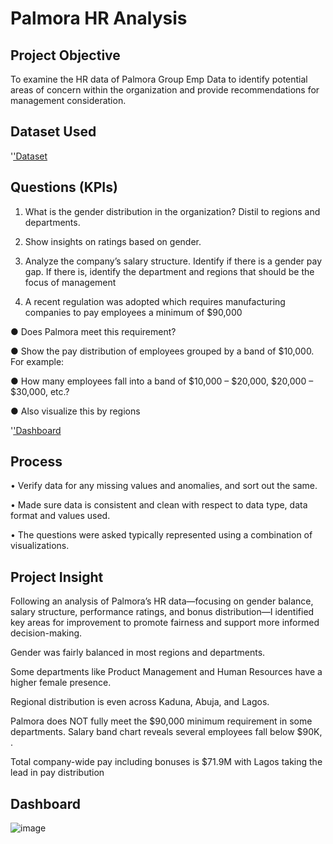 # Palmora HR Analysis

## Project Objective
To examine the HR data of Palmora Group Emp Data to identify potential areas of concern within the organization and provide recommendations for management consideration.

## Dataset Used
'<a href="https://github.com/Marryah007/Palmora-Group-Emp-Analysis/blob/main/PROJECT%20REPORT.pbix">'Dataset <a/>

## Questions (KPIs)
1. What is the gender distribution in the organization? Distil to regions and departments.

2. Show insights on ratings based on gender. 

3. Analyze the company’s salary structure. Identify if there is a gender pay gap. If there is, identify the department and regions that should be the focus of management

4. A recent regulation was adopted which requires manufacturing companies to pay employees a minimum of $90,000 

● Does Palmora meet this requirement? 

● Show the pay distribution of employees grouped by a band of $10,000. For example:

● How many employees fall into a band of $10,000 – $20,000, $20,000 – $30,000, etc.? 

● Also visualize this by regions


'<a href="https://github.com/Marryah007/Palmora-Group-Emp-Analysis/blob/main/Screenshot%202025-07-05%20135739.png">'Dashboard<a/>



## Process

•	Verify data for any missing values and anomalies, and sort out the same.

•	Made sure data is consistent and clean with respect to data type, data format and values used.

•	The questions were asked typically represented using a combination of visualizations.


## Project Insight

Following an analysis of Palmora’s HR data—focusing on gender balance, salary structure, performance ratings, and bonus distribution—I identified key areas for improvement to promote fairness and support more informed decision-making.

Gender was fairly balanced in most regions and departments.

Some departments like Product Management and Human Resources have a higher female presence.

Regional distribution is even across Kaduna, Abuja, and Lagos.

Palmora does NOT fully meet the $90,000 minimum requirement in some departments.
Salary band chart reveals several employees fall below $90K, .
 
Total company-wide pay including bonuses is $71.9M with Lagos taking the lead in pay distribution

## Dashboard
![image](https://github.com/user-attachments/assets/050eb4f1-f56a-4ab7-afd6-3c88a456516e)




